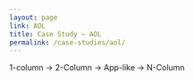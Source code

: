 ```yaml
---
layout: page
link: AOL
title: Case Study – AOL
permalink: /case-studies/aol/
---
```


1-column &rarr; 2-Column &rarr; App-like &rarr; N-Column
